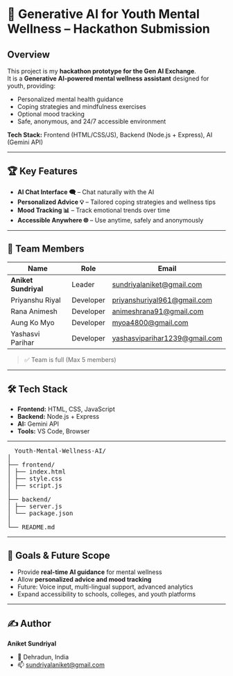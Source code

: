 # 🚀 Generative AI for Youth Mental Wellness – Hackathon Submission

## Overview
This project is my **hackathon prototype for the Gen AI Exchange**.  
It is a **Generative AI-powered mental wellness assistant** designed for youth, providing:

- Personalized mental health guidance  
- Coping strategies and mindfulness exercises  
- Optional mood tracking  
- Safe, anonymous, and 24/7 accessible environment  

**Tech Stack:** Frontend (HTML/CSS/JS), Backend (Node.js + Express), AI (Gemini API)

---

## 🏆 Key Features
- **AI Chat Interface 🗨️** – Chat naturally with the AI  
- **Personalized Advice 💡** – Tailored coping strategies and wellness tips  
- **Mood Tracking 📊** – Track emotional trends over time  
- **Accessible Anywhere 🌐** – Use anytime, safely and anonymously  

---

## 👥 Team Members
| Name | Role | Email |
|------|------|-------|
| **Aniket Sundriyal** | Leader | sundriyalaniket@gmail.com |
| Priyanshu Riyal | Developer | priyanshuriyal961@gmail.com |
| Rana Animesh | Developer | animeshrana91@gmail.com |
| Aung Ko Myo | Developer | myoa4800@gmail.com |
| Yashasvi Parihar | Developer | yashasviparihar1239@gmail.com |

> ✅ Team is full (Max 5 members)

---

## 🛠️ Tech Stack
- **Frontend:** HTML, CSS, JavaScript  
- **Backend:** Node.js + Express  
- **AI:** Gemini API  
- **Tools:** VS Code, Browser  

---

<pre>
  Youth-Mental-Wellness-AI/
│
├── frontend/
│ ├── index.html
│ ├── style.css
│ ├── script.js
│
├── backend/
│ ├── server.js
│ └── package.json
│
└── README.md
</pre>

---

## 🎯 Goals & Future Scope
- Provide **real-time AI guidance** for mental wellness  
- Allow **personalized advice and mood tracking**  
- Future: Voice input, multi-lingual support, advanced analytics  
- Expand accessibility to schools, colleges, and youth platforms  

---

## ✍️ Author
**Aniket Sundriyal**  
- 📍 Dehradun, India  
- 📫 sundriyalaniket@gmail.com

